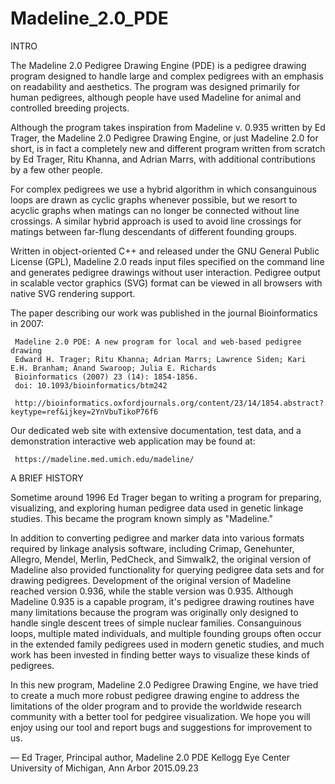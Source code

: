 # Madeline_2.0_PDE

INTRO

The Madeline 2.0 Pedigree Drawing Engine (PDE) is a pedigree drawing program designed to handle large and
complex pedigrees with an emphasis on readability and aesthetics. The program was designed primarily for
human pedigrees, although people have used Madeline for animal and controlled breeding projects.

Although the program takes inspiration from Madeline v. 0.935 written by Ed Trager, the Madeline 2.0 Pedigree 
Drawing Engine, or just Madeline 2.0 for short, is in fact a completely new and different program written from 
scratch by Ed Trager, Ritu Khanna, and Adrian Marrs, with additional contributions by a few other people.

For complex pedigrees we use a hybrid algorithm in which consanguinous loops are drawn as cyclic graphs whenever 
possible, but we resort to acyclic graphs when matings can no longer be connected without line crossings. A similar 
hybrid approach is used to avoid line crossings for matings between far-flung descendants of different founding 
groups.

Written in object-oriented C++ and released under the GNU General Public License (GPL), Madeline 2.0 reads input 
files specified on the command line and generates pedigree drawings without user interaction. Pedigree output in 
scalable vector graphics (SVG) format can be viewed in all browsers with native SVG rendering support.

The paper describing our work was published in the journal Bioinformatics in 2007:

     Madeline 2.0 PDE: A new program for local and web-based pedigree drawing 
     Edward H. Trager; Ritu Khanna; Adrian Marrs; Lawrence Siden; Kari E.H. Branham; Anand Swaroop; Julia E. Richards 
     Bioinformatics (2007) 23 (14): 1854-1856.
     doi: 10.1093/bioinformatics/btm242
     
     http://bioinformatics.oxfordjournals.org/content/23/14/1854.abstract?keytype=ref&ijkey=2YnVbuTikoP76f6

Our dedicated web site with extensive documentation, test data, and a demonstration interactive web application 
may be found at:

     https://madeline.med.umich.edu/madeline/

A BRIEF HISTORY

Sometime around 1996 Ed Trager began to writing a program for preparing, visualizing, and exploring human pedigree 
data used in genetic linkage studies. This became the program known simply as "Madeline."

In addition to converting pedigree and marker data into various formats required by linkage analysis software, 
including Crimap, Genehunter, Allegro, Mendel, Merlin, PedCheck, and Simwalk2, the original version of Madeline 
also provided functionality for querying pedigree data sets and for drawing pedigrees. Development of the original
version of Madeline reached version 0.936, while the stable version was 0.935. Although Madeline 0.935 is a capable 
program, it's pedigree drawing routines have many limitations because the program was originally only designed to 
handle single descent trees of simple nuclear families. Consanguinous loops, multiple mated individuals, and multiple 
founding groups often occur in the extended family pedigrees used in modern genetic studies, and much work has been 
invested in finding better ways to visualize these kinds of pedigrees.

In this new program, Madeline 2.0 Pedigree Drawing Engine, we have tried to create a much more robust pedigree 
drawing engine to address the limitations of the older program and to provide the worldwide research community with 
a better tool for pedgiree visualization.  We hope you will enjoy using our tool and report bugs and suggestions
for improvement to us.

— Ed Trager,
  Principal author, Madeline 2.0 PDE
  Kellogg Eye Center
  University of Michigan, Ann Arbor
  2015.09.23
  

